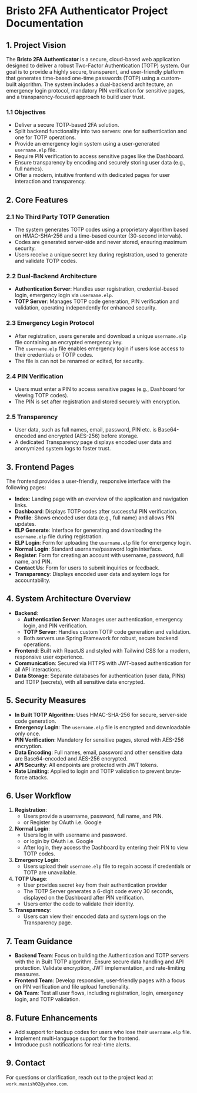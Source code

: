 # Bristo 2FA Authenticator Project Documentation

## 1. Project Vision
The **Bristo 2FA Authenticator** is a secure, cloud-based web application designed to deliver a robust Two-Factor Authentication (TOTP) system. Our goal is to provide a highly secure, transparent, and user-friendly platform that generates time-based one-time passwords (TOTP) using a custom-built algorithm. The system includes a dual-backend architecture, an emergency login protocol, mandatory PIN verification for sensitive pages, and a transparency-focused approach to build user trust.

### 1.1 Objectives
- Deliver a secure TOTP-based 2FA solution.
- Split backend functionality into two servers: one for authentication and one for TOTP operations.
- Provide an emergency login system using a user-generated `username.elp` file.
- Require PIN verification to access sensitive pages like the Dashboard.
- Ensure transparency by encoding and securely storing user data (e.g., full names).
- Offer a modern, intuitive frontend with dedicated pages for user interaction and transparency.

## 2. Core Features
### 2.1 No Third Party TOTP Generation
- The system generates TOTP codes using a proprietary algorithm based on HMAC-SHA-256 and a time-based counter (30-second intervals).
- Codes are generated server-side and never stored, ensuring maximum security.
- Users receive a unique secret key during registration, used to generate and validate TOTP codes.

### 2.2 Dual-Backend Architecture
- **Authentication Server**: Handles user registration, credential-based login, emergency login via `username.elp`.
- **TOTP Server**: Manages TOTP code generation, PIN verification and validation, operating independently for enhanced security.

### 2.3 Emergency Login Protocol
- After registration, users generate and download a unique `username.elp` file containing an encrypted emergency key.
- The `username.elp` file enables emergency login if users lose access to their credentials or TOTP codes.
- The file is can not be renamed or edited, for security.

### 2.4 PIN Verification
- Users must enter a PIN to access sensitive pages (e.g., Dashboard for viewing TOTP codes).
- The PIN is set after registration and stored securely with encryption.

### 2.5 Transparency
- User data, such as full names, email, password, PIN etc. is Base64-encoded and encrypted (AES-256) before storage.
- A dedicated Transparency page displays encoded user data and anonymized system logs to foster trust.

## 3. Frontend Pages
The frontend provides a user-friendly, responsive interface with the following pages:
- **Index**: Landing page with an overview of the application and navigation links.
- **Dashboard**: Displays TOTP codes after successful PIN verification.
- **Profile**: Shows encoded user data (e.g., full name) and allows PIN updates.
- **ELP Generate**: Interface for generating and downloading the `username.elp` file during registration.
- **ELP Login**: Form for uploading the `username.elp` file for emergency login.
- **Normal Login**: Standard username/password login interface.
- **Register**: Form for creating an account with username, password, full name, and PIN.
- **Contact Us**: Form for users to submit inquiries or feedback.
- **Transparency**: Displays encoded user data and system logs for accountability.

## 4. System Architecture Overview
- **Backend**:
  - **Authentication Server**: Manages user authentication, emergency login, and PIN verification.
  - **TOTP Server**: Handles custom TOTP code generation and validation.
  - Both servers use Spring Framework for robust, secure backend operations.
- **Frontend**: Built with ReactJS and styled with Tailwind CSS for a modern, responsive user experience.
- **Communication**: Secured via HTTPS with JWT-based authentication for all API interactions.
- **Data Storage**: Separate databases for authentication (user data, PINs) and TOTP (secrets), with all sensitive data encrypted.

## 5. Security Measures
- **In Built TOTP Algorithm**: Uses HMAC-SHA-256 for secure, server-side code generation.
- **Emergency Login**: The `username.elp` file is encrypted and downloadable only once.
- **PIN Verification**: Mandatory for sensitive pages, stored with AES-256 encryption.
- **Data Encoding**: Full names, email, password and other sensitive data are Base64-encoded and AES-256 encrypted.
- **API Security**: All endpoints are protected with JWT tokens.
- **Rate Limiting**: Applied to login and TOTP validation to prevent brute-force attacks.

## 6. User Workflow
1. **Registration**:
   - Users provide a username, password, full name, and PIN.
   - or Register by OAuth i.e. Google
2. **Normal Login**:
   - Users log in with username and password.
   - or login by OAuth i.e. Google
   - After login, they access the Dashboard by entering their PIN to view TOTP codes.
3. **Emergency Login**:
   - Users upload their `username.elp` file to regain access if credentials or TOTP are unavailable.
4. **TOTP Usage**:
   - User provides secret key from their authentication provider
   - The TOTP Server generates a 6-digit code every 30 seconds, displayed on the Dashboard after PIN verification.
   - Users enter the code to validate their identity.
6. **Transparency**:
   - Users can view their encoded data and system logs on the Transparency page.

## 7. Team Guidance
- **Backend Team**: Focus on building the Authentication and TOTP servers with the in Built TOTP algorithm. Ensure secure data handling and API protection. Validate encryption, JWT implementation, and rate-limiting measures.
- **Frontend Team**: Develop responsive, user-friendly pages with a focus on PIN verification and file upload functionality.
- **QA Team**: Test all user flows, including registration, login, emergency login, and TOTP validation.

## 8. Future Enhancements
- Add support for backup codes for users who lose their `username.elp` file.
- Implement multi-language support for the frontend.
- Introduce push notifications for real-time alerts.

## 9. Contact
For questions or clarification, reach out to the project lead at `work.manish02@yahoo.com`.
